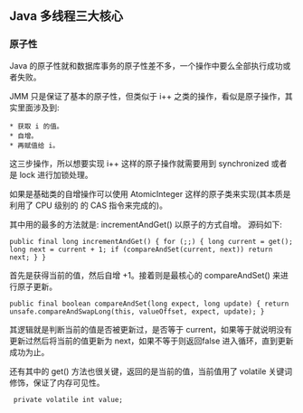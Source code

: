 ## Java 多线程三大核心
### 原子性
Java 的原子性就和数据库事务的原子性差不多，一个操作中要么全部执行成功或者失败。

JMM 只是保证了基本的原子性，但类似于 i++ 之类的操作，看似是原子操作，其实里面涉及到:

    * 获取 i 的值。
    * 自增。
    * 再赋值给 i。
 
 这三步操作，所以想要实现 i++ 这样的原子操作就需要用到 synchronized 或者是 lock 进行加锁处理。
 
 如果是基础类的自增操作可以使用 AtomicInteger 这样的原子类来实现(其本质是利用了 CPU 级别的 的 CAS 指令来完成的)。
 
 其中用的最多的方法就是: incrementAndGet() 以原子的方式自增。 源码如下:
 
 `public final long incrementAndGet() {
          for (;;) {
              long current = get();
              long next = current + 1;
              if (compareAndSet(current, next))
                  return next;
          }
      }`
 
 首先是获得当前的值，然后自增 +1。接着则是最核心的 compareAndSet() 来进行原子更新。
 
 `public final boolean compareAndSet(long expect, long update) {
          return unsafe.compareAndSwapLong(this, valueOffset, expect, update);
      }`
      
 其逻辑就是判断当前的值是否被更新过，是否等于 current，如果等于就说明没有更新过然后将当前的值更新为 next，如果不等于则返回false 进入循环，直到更新成功为止。
 
 还有其中的 get() 方法也很关键，返回的是当前的值，当前值用了 volatile 关键词修饰，保证了内存可见性。
 
 ` private volatile int value;`
